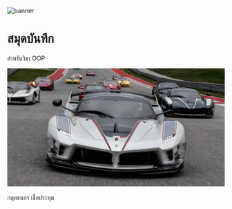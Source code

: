 ![banner](https://www.headlightmag.com/hlmwp/wp-content/uploads/2021/07/Aventador-LP-780-4-Ultimae_2.jpg)
# สมุดบันทึก

สำหรับวิชา OOP

![download](Fxxk.jpg)

กฤตธนกร เชื้อประทุม
